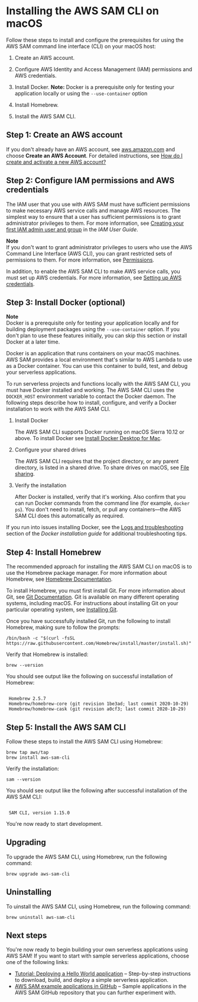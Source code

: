 # Installing the AWS SAM CLI on macOS<a name="serverless-sam-cli-install-mac"></a>

Follow these steps to install and configure the prerequisites for using the AWS SAM command line interface \(CLI\) on your macOS host:

1. Create an AWS account\.

1. Configure AWS Identity and Access Management \(IAM\) permissions and AWS credentials\.

1. Install Docker\. **Note:** Docker is a prerequisite only for testing your application locally or using the `--use-container` option

1. Install Homebrew\.

1. Install the AWS SAM CLI\.

## Step 1: Create an AWS account<a name="serverless-sam-cli-install-mac-aws-account"></a>

If you don't already have an AWS account, see [aws\.amazon\.com](https://aws.amazon.com/) and choose **Create an AWS Account**\. For detailed instructions, see [How do I create and activate a new AWS account?](http://aws.amazon.com/premiumsupport/knowledge-center/create-and-activate-aws-account/)

## Step 2: Configure IAM permissions and AWS credentials<a name="serverless-sam-cli-install-mac-iam-permissions"></a>

The IAM user that you use with AWS SAM must have sufficient permissions to make necessary AWS service calls and manage AWS resources\. The simplest way to ensure that a user has sufficient permissions is to grant administrator privileges to them\. For more information, see [Creating your first IAM admin user and group](https://docs.aws.amazon.com/IAM/latest/UserGuide/getting-started_create-admin-group.html) in the *IAM User Guide*\.

**Note**  
If you don't want to grant administrator privileges to users who use the AWS Command Line Interface \(AWS CLI\), you can grant restricted sets of permissions to them\. For more information, see [Permissions](sam-permissions.md)\.

In addition, to enable the AWS SAM CLI to make AWS service calls, you must set up AWS credentials\. For more information, see [Setting up AWS credentials](serverless-getting-started-set-up-credentials.md)\.

## Step 3: Install Docker \(optional\)<a name="serverless-sam-cli-install-mac-docker"></a>

**Note**  
Docker is a prerequisite only for testing your application locally and for building deployment packages using the `--use-container` option\. If you don't plan to use these features initially, you can skip this section or install Docker at a later time\.

Docker is an application that runs containers on your macOS machines\. AWS SAM provides a local environment that's similar to AWS Lambda to use as a Docker container\. You can use this container to build, test, and debug your serverless applications\.

To run serverless projects and functions locally with the AWS SAM CLI, you must have Docker installed and working\. The AWS SAM CLI uses the `DOCKER_HOST` environment variable to contact the Docker daemon\. The following steps describe how to install, configure, and verify a Docker installation to work with the AWS SAM CLI\.

1. Install Docker

   The AWS SAM CLI supports Docker running on macOS Sierra 10\.12 or above\. To install Docker see [Install Docker Desktop for Mac](https://docs.docker.com/docker-for-mac/install/)\.

1. Configure your shared drives

   The AWS SAM CLI requires that the project directory, or any parent directory, is listed in a shared drive\. To share drives on macOS, see [ File sharing](https://docs.docker.com/docker-for-mac/#file-sharing)\.

1. Verify the installation

   After Docker is installed, verify that it's working\. Also confirm that you can run Docker commands from the command line \(for example, `docker ps`\)\. You don't need to install, fetch, or pull any containers––the AWS SAM CLI does this automatically as required\.

If you run into issues installing Docker, see the [Logs and troubleshooting](https://docs.docker.com/docker-for-mac/troubleshoot/) section of the *Docker installation guide* for additional troubleshooting tips\.

## Step 4: Install Homebrew<a name="serverless-sam-cli-install-mac-homebrew"></a>

The recommended approach for installing the AWS SAM CLI on macOS is to use the Homebrew package manager\. For more information about Homebrew, see [Homebrew Documentation](https://docs.brew.sh)\.

To install Homebrew, you must first install Git\. For more information about Git, see [Git Documentation](https://git-scm.com)\. Git is available on many different operating systems, including macOS\. For instructions about installing Git on your particular operating system, see [Installing Git](https://git-scm.com/book/en/v2/Getting-Started-Installing-Git)\.

Once you have successfully installed Git, run the following to install Homebrew, making sure to follow the prompts:

```
/bin/bash -c "$(curl -fsSL https://raw.githubusercontent.com/Homebrew/install/master/install.sh)"
```

Verify that Homebrew is installed:

```
brew --version
```

You should see output like the following on successful installation of Homebrew:

```
 
 Homebrew 2.5.7
 Homebrew/homebrew-core (git revision 1be3ad; last commit 2020-10-29)
 Homebrew/homebrew-cask (git revision a0cf3; last commit 2020-10-29)
```

## Step 5: Install the AWS SAM CLI<a name="serverless-sam-cli-install-mac-sam-cli"></a>

Follow these steps to install the AWS SAM CLI using Homebrew:

```
brew tap aws/tap
brew install aws-sam-cli
```

Verify the installation:

```
sam --version
```

You should see output like the following after successful installation of the AWS SAM CLI:

```
 
 SAM CLI, version 1.15.0
```

You're now ready to start development\.

## Upgrading<a name="serverless-sam-cli-install-mac-upgrading"></a>

To upgrade the AWS SAM CLI, using Homebrew, run the following command:

```
brew upgrade aws-sam-cli
```

## Uninstalling<a name="serverless-sam-cli-install-mac-uninstalling"></a>

To uinstall the AWS SAM CLI, using Homebrew, run the following command:

```
brew uninstall aws-sam-cli
```

## Next steps<a name="serverless-sam-cli-install-mac-next-steps"></a>

You're now ready to begin building your own serverless applications using AWS SAM\! If you want to start with sample serverless applications, choose one of the following links:
+ [Tutorial: Deploying a Hello World application](serverless-getting-started-hello-world.md) – Step\-by\-step instructions to download, build, and deploy a simple serverless application\.
+ [AWS SAM example applications in GitHub](https://github.com/aws-samples/serverless-app-examples) – Sample applications in the AWS SAM GitHub repository that you can further experiment with\.